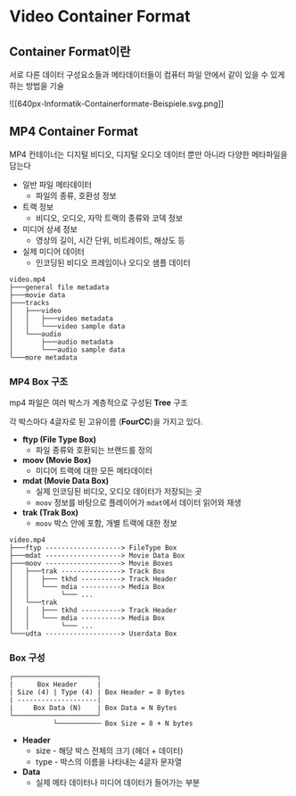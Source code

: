 # Video Container Format

## Container Format이란

서로 다른 데이터 구성요소들과 메타데이터들이 컴퓨터 파일 안에서 같이 있을 수 있게 하는 방법을 기술

![[640px-Informatik-Containerformate-Beispiele.svg.png]]





## **MP4** Container Format

MP4 컨테이너는 디지털 비디오, 디지털 오디오 데이터 뿐만 아니라 다양한 메타파일을 담는다

- 일반 파일 메타데이터
	- 파일의 종류, 호환성 정보
- 트랙 정보
	- 비디오, 오디오, 자막 트랙의 종류와 코덱 정보
- 미디어 상세 정보
	- 영상의 길이, 시간 단위, 비트레이트, 해상도 등
- 실제 미디어 데이터
	- 인코딩된 비디오 프레임이나 오디오 샘플 데이터

```
video.mp4
├───general file metadata
├───movie data
├───tracks
│   ├───video
│   │   ├───video metadata
│   │   └───video sample data
│   └───audio
│       ├───audio metadata
│       └───audio sample data
└───more metadata
```


### MP4 **Box** 구조

mp4 파일은 여러 박스가 계층적으로 구성된 **Tree** 구조

각 박스마다 4글자로 된 고유이름 (**FourCC**)을 가지고 있다.

- **ftyp (File Type Box)**
	- 파일 종류와 호환되는 브랜드를 정의
- **moov (Movie Box)** 
	- 미디어 트랙에 대한 모든 메타데이터
- **mdat (Movie Data Box)**
	- 실제 인코딩된 비디오, 오디오 데이터가 저장되는 곳
	- `moov` 정보를 바탕으로 플레이어가 `mdat`에서 데이터 읽어와 재생
- **trak (Trak Box)**
	- `moov` 박스 안에 포함, 개별 트랙에 대한 정보

```
video.mp4
├───ftyp -------------------> FileType Box
├───mdat -------------------> Movie Data Box
├───moov -------------------> Movie Boxes
│   ├───trak ---------------> Track Box
│   │   ├─── tkhd ----------> Track Header
│   │   └─── mdia ----------> Media Box
│   │        └─── ...
│   └───trak
│   │   ├─── tkhd ----------> Track Header
│   │   └─── mdia ----------> Media Box
│   │        └─── ...
└───udta -------------------> Userdata Box
```


### Box 구성

```
┌─────────────────────┐
|      Box Header     |
| Size (4) | Type (4) | Box Header = 8 Bytes
| --------------------|
|     Box Data (N)    | Box Data = N Bytes
└─────────────────────┘
           └─────────── Box Size = 8 + N bytes
```

- **Header**
	- size - 해당 박스 전체의 크기 (헤더 + 데이터)
	- type - 박스의 이름을 나타내는 4글자 문자열
- **Data**
	- 실제 메타 데이터나 미디어 데이터가 들어가는 부분